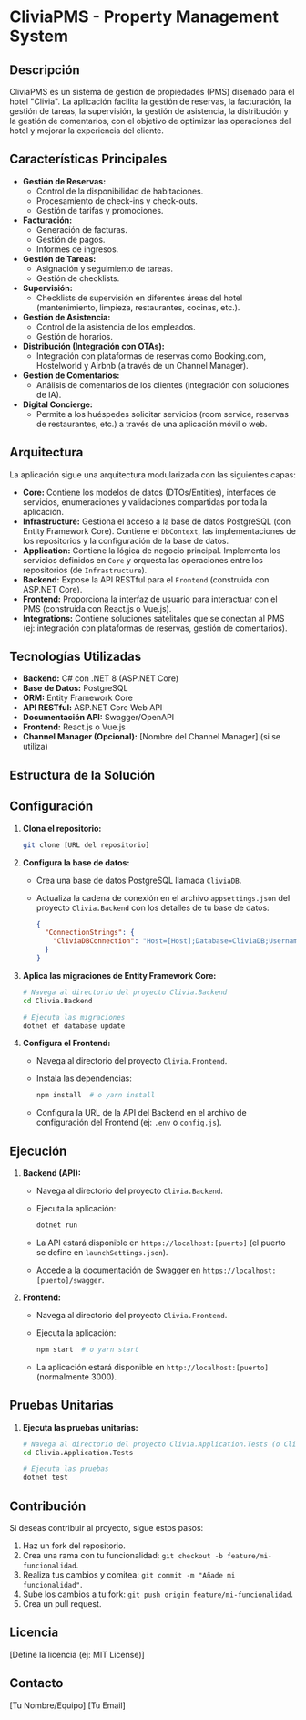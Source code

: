 # CliviaPMS - Property Management System

## Descripción

CliviaPMS es un sistema de gestión de propiedades (PMS) diseñado para el hotel "Clivia".  La aplicación facilita la gestión de reservas, la facturación, la gestión de tareas, la supervisión, la gestión de asistencia, la distribución y la gestión de comentarios, con el objetivo de optimizar las operaciones del hotel y mejorar la experiencia del cliente.

## Características Principales

*   **Gestión de Reservas:**
    *   Control de la disponibilidad de habitaciones.
    *   Procesamiento de check-ins y check-outs.
    *   Gestión de tarifas y promociones.
*   **Facturación:**
    *   Generación de facturas.
    *   Gestión de pagos.
    *   Informes de ingresos.
*   **Gestión de Tareas:**
    *   Asignación y seguimiento de tareas.
    *   Gestión de checklists.
*   **Supervisión:**
    *   Checklists de supervisión en diferentes áreas del hotel (mantenimiento, limpieza, restaurantes, cocinas, etc.).
*   **Gestión de Asistencia:**
    *   Control de la asistencia de los empleados.
    *   Gestión de horarios.
*   **Distribución (Integración con OTAs):**
    *   Integración con plataformas de reservas como Booking.com, Hostelworld y Airbnb (a través de un Channel Manager).
*   **Gestión de Comentarios:**
    *   Análisis de comentarios de los clientes (integración con soluciones de IA).
*   **Digital Concierge:**
    *   Permite a los huéspedes solicitar servicios (room service, reservas de restaurantes, etc.) a través de una aplicación móvil o web.

## Arquitectura

La aplicación sigue una arquitectura modularizada con las siguientes capas:

*   **Core:**  Contiene los modelos de datos (DTOs/Entities), interfaces de servicios, enumeraciones y validaciones compartidas por toda la aplicación.
*   **Infrastructure:** Gestiona el acceso a la base de datos PostgreSQL (con Entity Framework Core). Contiene el `DbContext`, las implementaciones de los repositorios y la configuración de la base de datos.
*   **Application:** Contiene la lógica de negocio principal. Implementa los servicios definidos en `Core` y orquesta las operaciones entre los repositorios (de `Infrastructure`).
*   **Backend:** Expose la API RESTful para el `Frontend` (construida con ASP.NET Core).
*   **Frontend:** Proporciona la interfaz de usuario para interactuar con el PMS (construida con React.js o Vue.js).
*   **Integrations:** Contiene soluciones satelitales que se conectan al PMS (ej: integración con plataformas de reservas, gestión de comentarios).

## Tecnologías Utilizadas

*   **Backend:** C# con .NET 8 (ASP.NET Core)
*   **Base de Datos:** PostgreSQL
*   **ORM:** Entity Framework Core
*   **API RESTful:** ASP.NET Core Web API
*   **Documentación API:** Swagger/OpenAPI
*   **Frontend:** React.js o Vue.js
*   **Channel Manager (Opcional):**  [Nombre del Channel Manager] (si se utiliza)

## Estructura de la Solución

## Configuración

1.  **Clona el repositorio:**

    ```bash
    git clone [URL del repositorio]
    ```

2.  **Configura la base de datos:**

    *   Crea una base de datos PostgreSQL llamada `CliviaDB`.
    *   Actualiza la cadena de conexión en el archivo `appsettings.json` del proyecto `Clivia.Backend` con los detalles de tu base de datos:

        ```json
        {
          "ConnectionStrings": {
            "CliviaDBConnection": "Host=[Host];Database=CliviaDB;Username=[Usuario];Password=[Contraseña]"
          }
        }
        ```

3.  **Aplica las migraciones de Entity Framework Core:**

    ```bash
    # Navega al directorio del proyecto Clivia.Backend
    cd Clivia.Backend

    # Ejecuta las migraciones
    dotnet ef database update
    ```

4.  **Configura el Frontend:**

    *   Navega al directorio del proyecto `Clivia.Frontend`.
    *   Instala las dependencias:

        ```bash
        npm install  # o yarn install
        ```

    *   Configura la URL de la API del Backend en el archivo de configuración del Frontend (ej: `.env` o `config.js`).

## Ejecución

1.  **Backend (API):**

    *   Navega al directorio del proyecto `Clivia.Backend`.
    *   Ejecuta la aplicación:

        ```bash
        dotnet run
        ```

    *   La API estará disponible en `https://localhost:[puerto]` (el puerto se define en `launchSettings.json`).
    *   Accede a la documentación de Swagger en `https://localhost:[puerto]/swagger`.

2.  **Frontend:**

    *   Navega al directorio del proyecto `Clivia.Frontend`.
    *   Ejecuta la aplicación:

        ```bash
        npm start  # o yarn start
        ```

    *   La aplicación estará disponible en `http://localhost:[puerto]` (normalmente 3000).

## Pruebas Unitarias

1.  **Ejecuta las pruebas unitarias:**

    ```bash
    # Navega al directorio del proyecto Clivia.Application.Tests (o Clivia.Core.Tests, etc.)
    cd Clivia.Application.Tests

    # Ejecuta las pruebas
    dotnet test
    ```

## Contribución

Si deseas contribuir al proyecto, sigue estos pasos:

1.  Haz un fork del repositorio.
2.  Crea una rama con tu funcionalidad: `git checkout -b feature/mi-funcionalidad`.
3.  Realiza tus cambios y comitea: `git commit -m "Añade mi funcionalidad"`.
4.  Sube los cambios a tu fork: `git push origin feature/mi-funcionalidad`.
5.  Crea un pull request.

## Licencia

[Define la licencia (ej: MIT License)]

## Contacto

[Tu Nombre/Equipo]
[Tu Email]
